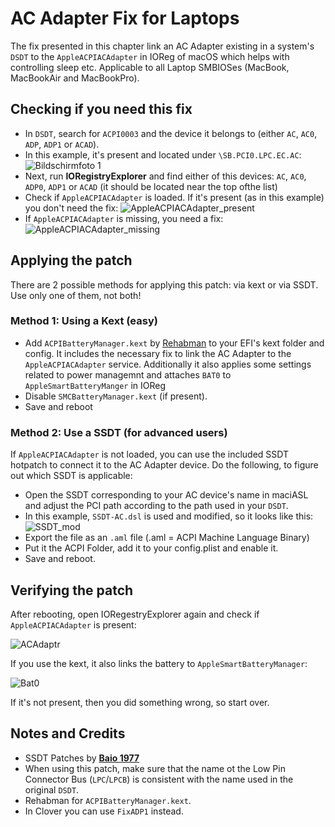 # AC Adapter Fix for Laptops
The fix presented in this chapter link an AC Adapter existing in a system's `DSDT` to the `AppleACPIACAdapter` in IOReg of macOS which helps with controlling sleep etc. Applicable to all Laptop SMBIOSes (MacBook, MacBookAir and MacBookPro).

## Checking if you need this fix
- In `DSDT`, search for `ACPI0003` and the device it belongs to (either `AC`, `AC0`, `ADP`, `ADP1` or `ACAD`). 
- In this example, it's present and located under `\SB.PCI0.LPC.EC.AC`: 
	![Bildschirmfoto 1](https://user-images.githubusercontent.com/76865553/139686755-00929243-000b-459d-9d02-5ab9b0f720c6.png)
- Next, run **IORegistryExplorer** and find either of this devices: `AC`, `AC0`, `ADP0`, `ADP1` or `ACAD` (it should be located near the top ofthe list)
- Check if `AppleACPIACAdapter` is loaded. If it's present (as in this example) you don't need the fix: ![AppleACPIACAdapter_present](https://user-images.githubusercontent.com/76865553/139686991-d0104672-31f1-4ccf-949b-cd44ff9a4537.png)
- If `AppleACPIACAdapter` is missing, you need a fix: ![AppleACPIACAdapter_missing](https://user-images.githubusercontent.com/76865553/139687029-acdd7853-6d7c-43fc-b421-f2c718af45c2.png)

## Applying the patch
There are 2 possible methods for applying this patch: via kext or via SSDT. Use only one of them, not both!

### Method 1: Using a Kext (easy)
- Add `ACPIBatteryManager.kext` by [Rehabman](https://bitbucket.org/RehabMan/os-x-acpi-battery-driver/downloads/) to your EFI's kext folder and config. It includes the necessary fix to link the AC Adapter to the `AppleACPIACAdapter` service. Additionally it also applies some settings related to power managemnt and attaches `BAT0` to `AppleSmartBatteryManger` in IOReg
- Disable `SMCBatteryManager.kext` (if present).
- Save and reboot

### Method 2: Use a SSDT (for advanced users)
If `AppleACPIACAdapter` is not loaded, you can use the included SSDT hotpatch to connect it to the AC Adapter device. Do the following, to figure out which SSDT is applicable:

- Open the SSDT corresponding to your AC device's name in maciASL and adjust the PCI path according to the path used in your `DSDT`.
- In this example, `SSDT-AC.dsl` is used and modified, so it looks like this: ![SSDT_mod](https://user-images.githubusercontent.com/76865553/139687058-6fad207b-019a-4253-a91e-c87011f17922.png)</br>
- Export the file as an `.aml` file (.aml = ACPI Machine Language Binary)
- Put it the ACPI Folder, add it to your config.plist and enable it.
- Save and reboot.

## Verifying the patch
After rebooting, open IORegestryExplorer again and check if `AppleACPIACAdapter` is present:

![ACAdaptr](https://user-images.githubusercontent.com/76865553/146288651-24a88e8a-fc8e-4354-b54f-7e96de2e6cfd.png)

If you use the kext, it also links the battery to `AppleSmartBatteryManager`:

![Bat0](https://user-images.githubusercontent.com/76865553/146288737-8284846d-8fc1-489b-96f6-bb5b804828ab.png)

If it's not present, then you did something wrong, so start over.

## Notes and Credits
- SSDT Patches by [**Baio 1977**](https://github.com/Baio1977/OC-Little-Translated/tree/main/01_Adding_missing_Devices_and_enabling_Features/AC%20Adapter%20FIX%20(SSDT-AC%5CAC0%5CADP0%5CADP1%5CACAD))
- When using this patch, make sure that the name ot the Low Pin Connector Bus (`LPC`/`LPCB`) is consistent with the name used in the original `DSDT`.
- Rehabman for `ACPIBatteryManager.kext`.
- In Clover you can use `FixADP1` instead.
